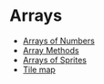 # Arrays

* [Arrays of Numbers](/courses/javascript/arrays/numbers)
* [Array Methods](/courses/javascript/arrays/strings)
* [Arrays of Sprites](/courses/javascript/arrays/sprites)
* [Tile map](/courses/javascript/arrays/tilemap)
